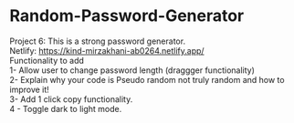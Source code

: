 # Random-Password-Generator
Project 6: This is a strong password generator. <br>
Netlify: https://kind-mirzakhani-ab0264.netlify.app/ <br>
Functionality to add <br>
1- Allow user to change password length (draggger functionality) <br>
2- Explain why your code is Pseudo random not truly random and how to improve it! <br>
3- Add 1 click copy functionality. <br>
4 - Toggle dark to light mode.
